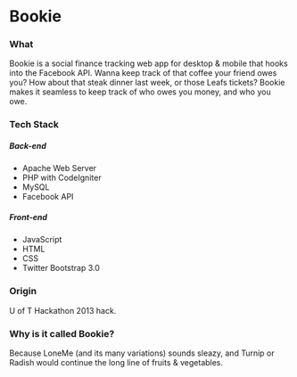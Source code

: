Bookie
======

### What

Bookie is a social finance tracking web app for desktop & mobile that hooks into the Facebook API. Wanna keep track of that coffee your friend owes you? How about that steak dinner last week, or those Leafs tickets? Bookie makes it seamless to keep track of who owes you money, and who you owe.

### Tech Stack

##### Back-end
- Apache Web Server
- PHP with CodeIgniter
- MySQL
- Facebook API

##### Front-end
- JavaScript
- HTML
- CSS
- Twitter Bootstrap 3.0

### Origin

U of T Hackathon 2013 hack.

### Why is it called Bookie?

Because LoneMe (and its many variations) sounds sleazy, and Turnip or Radish would continue the long line of fruits & vegetables.
